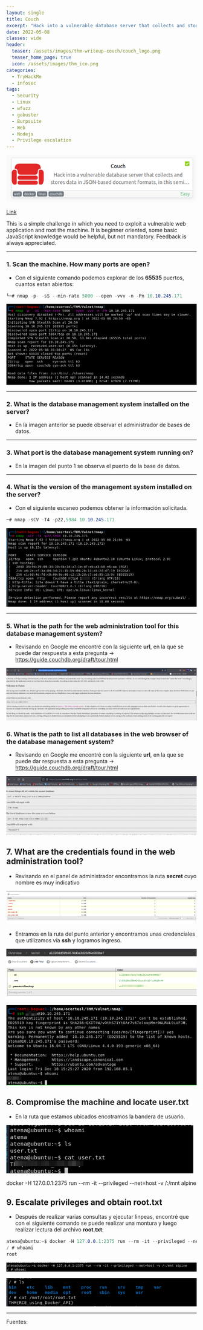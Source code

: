 ```yaml
---
layout: single
title: Couch
excerpt: "Hack into a vulnerable database server that collects and stores data in JSON-based document formats, in this semi-guided challenge."
date: 2022-05-08
classes: wide
header:
  teaser: /assets/images/thm-writeup-couch/couch_logo.png
  teaser_home_page: true
  icon: /assets/images/thm_ico.png
categories:
  - TryHackMe
  - infosec
tags:
  - Security
  - Linux
  - wfuzz
  - gobuster
  - Burpsuite
  - Web
  - Nodejs
  - Privilege escalation
---
```


![nmap](/assets/images/thm-writeup-couch/couch_logo.png)

[Link](https://tryhackme.com/room/couch "Couch")

This is a simple challenge in which you need to exploit a vulnerable web application and root the machine. It is beginner oriented, some basic JavaScript knowledge would be helpful, but not mandatory. Feedback is always appreciated.

---

### 1. Scan the machine. How many ports are open?

- Con el siguiente comando podemos explorar de los **65535** puertos, cuantos estan abiertos:

```cs
└─# nmap -p- -sS --min-rate 5000 --open -vvv -n -Pn 10.10.245.171
```

![nmap](/assets/images/thm-writeup-couch/couch_nmap_1.png)

---

### 2. What is the database management system installed on the server?

- En la imagen anterior se puede observar el administrador de bases de datos.

---

### 3. What port is the database management system running on?

- En la imagen del punto 1 se observa el puerto de la base de datos.

---

### 4. What is the version of the management system installed on the server?

- Con el siguiente escaneo podemos obtener la información solicitada.

```cs
─# nmap -sCV -T4 -p22,5984 10.10.245.171

```

![nmap](/assets/images/thm-writeup-couch/couch_nmap_2.png)

---

### 5.  What is the path for the web administration tool for this database management system?

- Revisando en Google me encontré con la siguiente **url**, en la que se puede dar respuesta a esta pregunta -> <https://guide.couchdb.org/draft/tour.html>

![5](/assets/images/thm-writeup-couch/couch_utils.png)


### 6. What is the path to list all databases in the web browser of the database management system?

- Revisando en Google me encontré con la siguiente **url**, en la que se puede dar respuesta a esta pregunta -> <https://guide.couchdb.org/draft/tour.html>

![6](/assets/images/thm-writeup-couch/couch_allbd.png)

## 7. What are the credentials found in the web administration tool?

- Revisando en el panel de administrador encontramos la ruta **secret** cuyo nombre es muy indicativo

![6](/assets/images/thm-writeup-couch/couch_secret.png)

- Entramos en la ruta del punto anterior y encontramos unas credenciales que utilizamos vía **ssh** y logramos ingreso.

![6](/assets/images/thm-writeup-couch/couch_credentials.png)

![6](/assets/images/thm-writeup-couch/couch_ssh.png)

## 8. Compromise the machine and locate user.txt

- En la ruta que estamos ubicados encotramos la bandera de usuario.

![6](/assets/images/thm-writeup-couch/couch_user.png)


docker -H 127.0.0.1:2375 run --rm -it --privileged --net=host -v /:/mnt alpine

## 9. Escalate privileges and obtain root.txt

- Después de realizar varias consultas y ejecutar linpeas, encontré que con el siguiente comando se puede realizar una montura y luego realizar lectura del archivo **root.txt**:

```cs
atena@ubuntu:~$ docker -H 127.0.0.1:2375 run --rm -it --privileged --net=host -v /:/mnt alpine
/ # whoami
root
```

![9](/assets/images/thm-writeup-couch/couch_root1.png)

![9](/assets/images/thm-writeup-couch/couch_root2.png)

---

Fuentes:



